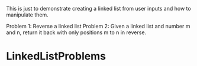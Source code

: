 This is just to demonstrate creating a linked list from user inputs and how to manipulate them.

Problem 1: Reverse a linked list
Problem 2: Given a linked list and number m and n, return it back with only positions m to n in reverse.

# LinkedListProblems
